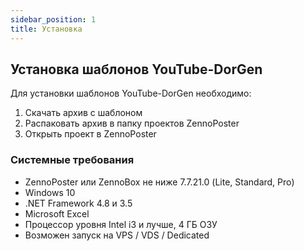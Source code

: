 ```yaml
---
sidebar_position: 1
title: Установка
---
```


## Установка шаблонов YouTube-DorGen

Для установки шаблонов YouTube-DorGen необходимо:

1. Скачать архив с шаблоном
2. Распаковать архив в папку проектов ZennoPoster
3. Открыть проект в ZennoPoster

### Системные требования

- ZennoPoster или ZennoBox не ниже 7.7.21.0 (Lite, Standard, Pro)
- Windows 10
- .NET Framework 4.8 и 3.5
- Microsoft Excel
- Процессор уровня Intel i3 и лучше, 4 ГБ ОЗУ
- Возможен запуск на VPS / VDS / Dedicated
